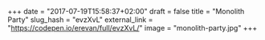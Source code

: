 +++
date = "2017-07-19T15:58:37+02:00"
draft = false
title = "Monolith Party"
slug_hash = "evzXvL"
external_link = "https://codepen.io/erevan/full/evzXvL/"
image = "monolith-party.jpg"
+++

